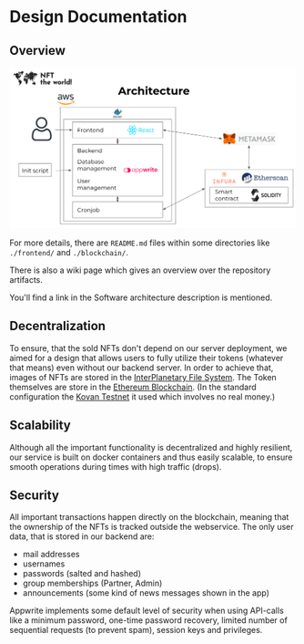 # Design Documentation

## Overview

![Architecture](images/architecture.png?raw=true "Architecture")


For more details, there are `README.md` files within some directories like `./frontend/` and `./blockchain/`.

There is also a wiki page which gives an overview over the repository artifacts.

You'll find a link in the Software architecture description is mentioned.

## Decentralization

To ensure, that the sold NFTs don't depend on our server deployment, 
we aimed for a design that allows users to 
fully utilize their tokens (whatever that means) even without our backend server. 
In order to achieve that, images of NFTs are 
stored in the 
[InterPlanetary File System](https://en.wikipedia.org/wiki/InterPlanetary_File_System). 
The Token themselves are store in the 
[Ethereum Blockchain](https://en.wikipedia.org/wiki/Ethereum). 
(In the standard configuration the 
[Kovan Testnet](https://eth.wiki/fundamentals/testnets) it used which involves no real money.)

## Scalability

Although all the important functionality is decentralized and highly resilient,
our service is built on docker containers and thus easily scalable,
to ensure smooth operations during times with high traffic (drops).

## Security

All important transactions happen directly on the blockchain, meaning 
that the ownership of the NFTs is tracked outside the webservice.
The only user data, that is stored in our backend are:

* mail addresses
* usernames 
* passwords (salted and hashed)
* group memberships (Partner, Admin)
* announcements (some kind of news messages shown in the app)

Appwrite implements some default level of security when using API-calls like a minimum password, one-time password recovery, limited number of sequential requests (to prevent spam), session keys and privileges.
